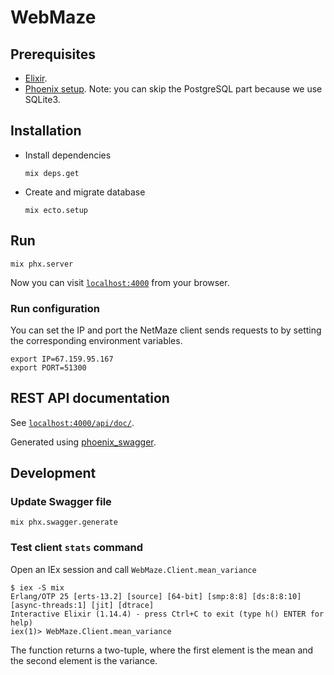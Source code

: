 # WebMaze

## Prerequisites

- [Elixir](https://elixir-lang.org/install.html).
- [Phoenix setup](https://hexdocs.pm/phoenix/up_and_running.html).
    Note: you can skip the PostgreSQL part because we use SQLite3.

## Installation

- Install dependencies

    ```shell
    mix deps.get
    ```

- Create and migrate database

    ```shell
    mix ecto.setup
    ```

## Run

```shell
mix phx.server
```

Now you can visit [`localhost:4000`](http://localhost:4000) from your browser.

### Run configuration

You can set the IP and port the NetMaze client sends requests to by setting
the corresponding environment variables.

```shell
export IP=67.159.95.167
export PORT=51300
```

## REST API documentation

See [`localhost:4000/api/doc/`](localhost:4000/api/doc/).

Generated using [phoenix_swagger](https://hexdocs.pm/phoenix_swagger/PhoenixSwagger.html).

## Development

### Update Swagger file

```shell
mix phx.swagger.generate
```

### Test client `stats` command

Open an IEx session and call `WebMaze.Client.mean_variance`

```shell
$ iex -S mix
Erlang/OTP 25 [erts-13.2] [source] [64-bit] [smp:8:8] [ds:8:8:10] [async-threads:1] [jit] [dtrace]
Interactive Elixir (1.14.4) - press Ctrl+C to exit (type h() ENTER for help)
iex(1)> WebMaze.Client.mean_variance
```

The function returns a two-tuple, where the first element is the mean and
the second element is the variance.
